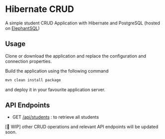 # Hibernate CRUD

A simple student CRUD Application with Hibernate and PostgreSQL (hosted on [ElephantSQL](https://www.elephantsql.com/))

## Usage

Clone or download the application and replace the configuration and connection properties.

Build the application using the following command

```bash
mvn clean install package
```

and deploy it in your favourite application server.

## API Endpoints

-   GET [/api/students](http://localhost:8080/hibernate/api/students) : to retrieve all students

[:construction: WIP] other CRUD operations and relevant API endpoints will be updated soon.
